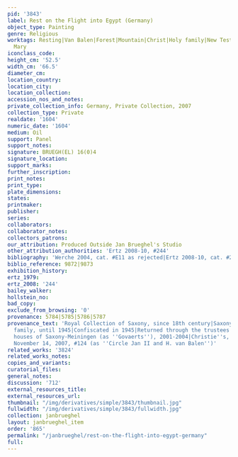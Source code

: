 ```yaml
---
pid: '3843'
label: Rest on the Flight into Egypt (Germany)
object_type: Painting
genre: Religious
worktags: Resting|Van Balen|Forest|Mountain|Christ|Holy family|New Testament|Virgin
  Mary
iconclass_code:
height_cm: '52.5'
width_cm: '66.5'
diameter_cm:
location_country:
location_city:
location_collection:
accession_nos_and_notes:
private_collection_info: Germany, Private Collection, 2007
collection_type: Private
realdate: '1604'
numeric_date: '1604'
medium: Oil
support: Panel
support_notes:
signature: BRUEGH(EL) 16(0)4
signature_location:
support_marks:
further_inscription:
print_notes:
print_type:
plate_dimensions:
states:
printmaker:
publisher:
series:
collaborators:
collaborator_notes:
collectors_patrons:
our_attribution: Produced Outside Jan Brueghel's Studio
other_attribution_authorities: 'Ertz 2008-10, #244'
bibliography: 'Werche 2004, cat. #E11 as rejected|Ertz 2008-10, cat. #244'
biblio_reference: 9872|9873
exhibition_history:
ertz_1979:
ertz_2008: '244'
bailey_walker:
hollstein_no:
bad_copy:
exclude_from_browsing: '0'
provenance: 5784|5785|5786|5787
provenance_text: 'Royal Collection of Saxony, since 18th century|Saxony-Meiningen
  family, until 1945|Confiscated in 1945|Returned through the trustees of the ducal
  houses of Saxony-Meiningen (as ''Govaerts''), 2001-2004|Christie''s, Amsterdam,
  November 14, 2007, #124 (as ''Circle Jan II and H. van Balen'')'
related_works: '3824'
related_works_notes:
copies_and_variants:
curatorial_files:
general_notes:
discussion: '712'
external_resources_title:
external_resources_url:
thumbnail: "/img/derivatives/simple/3843/thumbnail.jpg"
fullwidth: "/img/derivatives/simple/3843/fullwidth.jpg"
collection: janbrueghel
layout: janbrueghel_item
order: '865'
permalink: "/janbrueghel/rest-on-the-flight-into-egypt-germany"
full:
---
```

